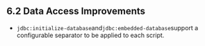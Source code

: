 ## 6.2 Data Access Improvements

* `jdbc:initialize-database`and`jdbc:embedded-database`support a configurable separator to be applied to each script.



